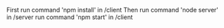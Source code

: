 First run command 'npm install' in /client
Then run command 'node server' in /server
run command 'npm start' in /client
